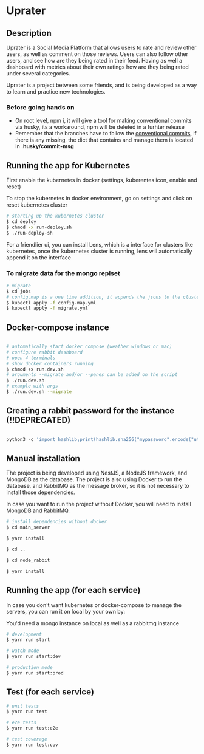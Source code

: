 # Uprater

## Description

Uprater is a Social Media Platform that allows users to rate and review other users, as well as comment on those reviews. Users can also follow other users, and see how are they being rated in their feed. Having as well a dashboard with metrics about their own ratings how are they being rated under several categories.

Uprater is a project between some friends, and is being developed as a way to learn and practice new technologies.

### Before going hands on

- On root level, npm i, it will give a tool for making conventional commits via husky, its a workaround, npm will be deleted in a furhter release
- Remember that the branches have to follow the [conventional commits](https://gist.github.com/qoomon/5dfcdf8eec66a051ecd85625518cfd13), if there is any missing, the dict that contains and manage them is located in **.husky/commit-msg**

## Running the app for Kubernetes

First enable the kubernetes in docker (settings, kuberentes icon, enable and reset)

To stop the kubernetes in docker environment, go on settings and click on reset kubernetes cluster

```bash
# starting up the kubernetes cluster
$ cd deploy
$ chmod -x run-deploy.sh
$ ./run-deploy-sh
```

For a friendlier ui, you can install Lens, which is a interface for clusters like kubernetes, once the kubernetes cluster
is running, lens will automatically append it on the interface

### To migrate data for the mongo replset

```bash
# migrate
$ cd jobs
# config.map is a one time addition, it appends the jsons to the cluster config map
$ kubectl apply -f config-map.yml
$ kubectl apply -f migrate.yml
```

## Docker-compose instance

```bash

# automatically start docker compose (weather windows or mac)
# configure rabbit dashboard
# open 4 terminals
# show docker containers running
$ chmod +x run.dev.sh
# arguments --migrate and/or --panes can be added on the script
$ ./run.dev.sh
# example with args
$ ./run.dev.sh --migrate

```

## Creating a rabbit password for the instance (!!DEPRECATED)

```python

python3 -c 'import hashlib;print(hashlib.sha256("mypassword".encode("utf-8")).hexdigest())'

```

## Manual installation

The project is being developed using NestJS, a NodeJS framework, and MongoDB as the database. The project is also using Docker to run the database, and RabbitMQ as the message broker, so it is not necessary to install those dependencies.

In case you want to run the project without Docker, you will need to install MongoDB and RabbitMQ.

```bash
# install dependencies without docker
$ cd main_server

$ yarn install

$ cd ..

$ cd node_rabbit

$ yarn install
```

## Running the app (for each service)

In case you don't want kubernetes or docker-compose to manage the servers, you can run it on local by your own by:

You'd need a mongo instance on local as well as a rabbitmq instance

```bash
# development
$ yarn run start

# watch mode
$ yarn run start:dev

# production mode
$ yarn run start:prod
```

## Test (for each service)

```bash
# unit tests
$ yarn run test

# e2e tests
$ yarn run test:e2e

# test coverage
$ yarn run test:cov
```
